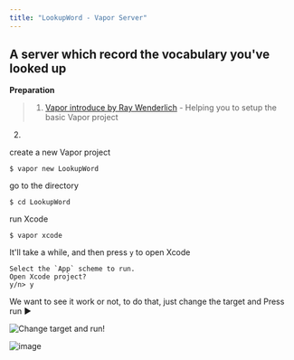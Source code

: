 ```yaml
---
title: "LookupWord - Vapor Server"
---
```


## A server which record the vocabulary you've looked up

**Preparation**
> 1. [Vapor introduce by Ray Wenderlich](https://videos.raywenderlich.com/screencasts/server-side-swift-with-vapor-getting-started/) - Helping you to setup the basic Vapor project
2. 



create a new Vapor project

```shell
$ vapor new LookupWord
```

go to the directory

```shell
$ cd LookupWord 
```

run Xcode

```shell
$ vapor xcode
```

It'll take a while, and then press `y` to open Xcode

```shell
Select the `App` scheme to run.
Open Xcode project?
y/n> y
```

We want to see it work or not,
to do that, just change the target and Press run ▶️

![Change target and run!](http://g.recordit.co/kyCTBOKPLa.gif)

![image](assets/images/postImages/vapor/vaporWorks)





